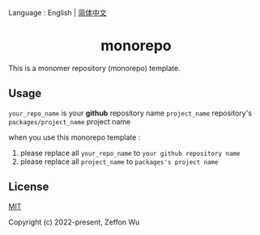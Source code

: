 Language : English | [简体中文](./README-zh-CN.md)

<h1 align="center">monorepo</h1>

This is a monomer repository (monorepo) template.

## Usage

`your_repo_name` is your **github** repository name
`project_name` repository's `packages/project_name` project name

when you use this monorepo template :

1. please replace all `your_repo_name`  to  `your github repository name`
2. please replace all `project_name`  to  `packages's project name`

## License

[MIT](https://opensource.org/licenses/MIT)

Copyright (c) 2022-present, Zeffon Wu
